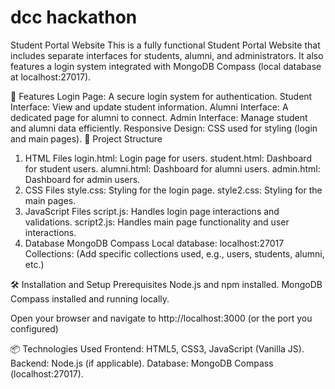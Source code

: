 # dcc hackathon

Student Portal Website
This is a fully functional Student Portal Website that includes separate interfaces for students, alumni, and administrators. It also features a login system integrated with MongoDB Compass (local database at localhost:27017).

🚀 Features
Login Page: A secure login system for authentication.
Student Interface: View and update student information.
Alumni Interface: A dedicated page for alumni to connect.
Admin Interface: Manage student and alumni data efficiently.
Responsive Design: CSS used for styling (login and main pages).
📂 Project Structure
1. HTML Files
login.html: Login page for users.
student.html: Dashboard for student users.
alumni.html: Dashboard for alumni users.
admin.html: Dashboard for admin users.
2. CSS Files
style.css: Styling for the login page.
style2.css: Styling for the main pages.
3. JavaScript Files
script.js: Handles login page interactions and validations.
script2.js: Handles main page functionality and user interactions.
4. Database
MongoDB Compass
Local database: localhost:27017
Collections: (Add specific collections used, e.g., users, students, alumni, etc.)


🛠️ Installation and Setup
Prerequisites
Node.js and npm installed.
MongoDB Compass installed and running locally.

Open your browser and navigate to http://localhost:3000 (or the port you configured)

📦 Technologies Used
Frontend: HTML5, CSS3, JavaScript (Vanilla JS).
Backend: Node.js (if applicable).
Database: MongoDB Compass (localhost:27017).
